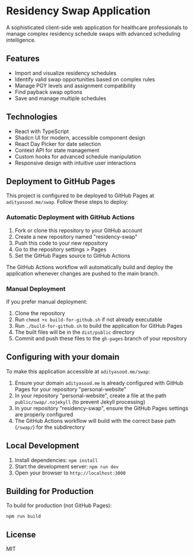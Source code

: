 # Residency Swap Application

A sophisticated client-side web application for healthcare professionals to manage complex residency schedule swaps with advanced scheduling intelligence.

## Features

- Import and visualize residency schedules
- Identify valid swap opportunities based on complex rules
- Manage PGY levels and assignment compatibility
- Find payback swap options
- Save and manage multiple schedules

## Technologies

- React with TypeScript
- Shadcn UI for modern, accessible component design
- React Day Picker for date selection
- Context API for state management
- Custom hooks for advanced schedule manipulation
- Responsive design with intuitive user interactions

## Deployment to GitHub Pages

This project is configured to be deployed to GitHub Pages at `adityasood.me/swap`. Follow these steps to deploy:

### Automatic Deployment with GitHub Actions

1. Fork or clone this repository to your GitHub account
2. Create a new repository named "residency-swap"
3. Push this code to your new repository
4. Go to the repository settings > Pages
5. Set the GitHub Pages source to GitHub Actions

The GitHub Actions workflow will automatically build and deploy the application whenever changes are pushed to the main branch.

### Manual Deployment

If you prefer manual deployment:

1. Clone the repository
2. Run `chmod +x build-for-github.sh` if not already executable
3. Run `./build-for-github.sh` to build the application for GitHub Pages
4. The built files will be in the `dist/public` directory
5. Commit and push these files to the `gh-pages` branch of your repository

## Configuring with your domain

To make this application accessible at `adityasood.me/swap`:

1. Ensure your domain `adityasood.me` is already configured with GitHub Pages for your repository "personal-website"
2. In your repository "personal-website", create a file at the path `public/swap/.nojekyll` (to prevent Jekyll processing)
3. In your repository "residency-swap", ensure the GitHub Pages settings are properly configured
4. The GitHub Actions workflow will build with the correct base path (`/swap/`) for the subdirectory

## Local Development

1. Install dependencies: `npm install`
2. Start the development server: `npm run dev`
3. Open your browser to `http://localhost:3000`

## Building for Production

To build for production (not GitHub Pages):

```
npm run build
```

## License

MIT